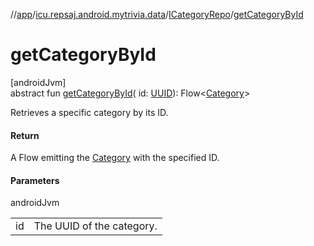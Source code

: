 //[app](../../../index.md)/[icu.repsaj.android.mytrivia.data](../index.md)/[ICategoryRepo](index.md)/[getCategoryById](get-category-by-id.md)

# getCategoryById

[androidJvm]\
abstract fun [getCategoryById](get-category-by-id.md)(
id: [UUID](https://developer.android.com/reference/kotlin/java/util/UUID.html)):
Flow&lt;[Category](../../icu.repsaj.android.mytrivia.model/-category/index.md)&gt;

Retrieves a specific category by its ID.

#### Return

A Flow emitting the [Category](../../icu.repsaj.android.mytrivia.model/-category/index.md) with the
specified ID.

#### Parameters

androidJvm

|    |                           |
|----|---------------------------|
| id | The UUID of the category. |
